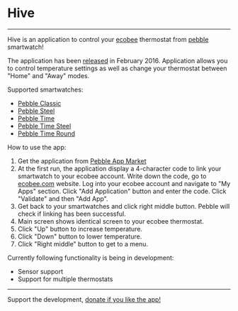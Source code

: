 # Hive


----------

Hive is an application to control your [ecobee](www.ecobee.com) thermostat from [pebble](www.pebble.com) smartwatch!

The application has been [released](https://apps.getpebble.com/en_US/application/56c3897cf3dab7ddce00001c) in February 2016. 
Application allows you to control temperature settings as well as change your thermostat between "Home" and "Away" modes.

Supported smartwatches:

 - [Pebble Classic](https://www.pebble.com/buy-pebble-smartwatch)
 - [Pebble Steel](https://www.pebble.com/buy-pebble-steel-smartwatch)
 - [Pebble Time](https://www.pebble.com/buy-pebble-time-smartwatch)
 - [Pebble Time Steel](https://www.pebble.com/buy-pebble-time-steel-smartwatch)
 - [Pebble Time Round](https://www.pebble.com/buy-pebble-time-round-smartwatch)

How to use the app: 

 1. Get the application from [Pebble App Market](https://apps.getpebble.com/en_US/application/56c3897cf3dab7ddce00001c)
 2. At the first run, the application display a 4-character code to link your smartwatch to your ecobee account. Write down the code, go to [ecobee.com](ecobee.com) website. Log into your ecobee account and navigate to "My Apps" section. Click "Add Application" button and enter the code. Click "Validate" and then "Add App".
 3. Get back to your smartwatches and click right middle button. Pebble will check if linking has been successful. 
 4. Main screen shows identical screen to your ecobee thermostat. 
 5. Click "Up" button to increase temperature. 
 6. Click "Down" button to lower temperature. 
 7. Click "Right middle" button to get to a menu.

Currently following functionality is being in development: 

 - Sensor support
 - Support for multiple thermostats


----------
Support the development, [donate if you like the app!](https://www.paypal.me/appspace)
